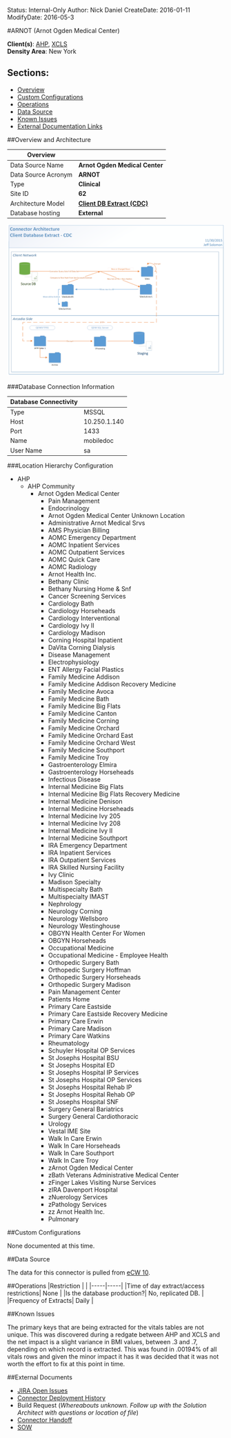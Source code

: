 Status: Internal-Only
Author: Nick Daniel
CreateDate: 2016-01-11
ModifyDate: 2016-05-3


#ARNOT (Arnot Ogden Medical Center)

**Client(s)**: [AHP](../AHP.md), [XCLS](../XCLS.md)  
**Density Area**: New York   

## Sections:
* [Overview](#overview-and-architecture)
* [Custom Configurations](#custom-configurations)
* [Operations](#operations)
* [Data Source](#data-source)
* [Known Issues](#known-issues)
* [External Documentation Links](#external-documents)

##Overview and Architecture

| Overview ||
|-----|-----|
| Data Source Name| **Arnot Ogden Medical Center** |
| Data Source Acronym| **ARNOT** |
| Type | **Clinical** |
| Site ID | **62** |
| Architecture Model | [**Client DB Extract (CDC)**](../../Tech_Delivery/Standard-Implementations/Client-DB-Extract-CDC.md)|
| Database hosting | **External** |


<a href="../../../img/Connector-Client-DB-Extract-CDC.png">![](../../img/Connector-Client-DB-Extract-CDC.png)</a>

###Database Connection Information  

|Database Connectivity||
|-----|-----|
|Type|MSSQL|
|Host|10.250.1.140|
|Port|1433|
|Name|mobiledoc|
|User Name|sa|  


###Location Hierarchy Configuration

* AHP
    * AHP Community
        * Arnot Ogden Medical Center
            * Pain Management
            * Endocrinology
            * Arnot Ogden Medical Center Unknown Location
            * Administrative Arnot Medical Srvs
            * AMS Physician Billing
            * AOMC Emergency Department
            * AOMC Inpatient Services
            * AOMC Outpatient Services
            * AOMC Quick Care
            * AOMC Radiology
            * Arnot Health Inc.
            * Bethany Clinic
            * Bethany Nursing Home & Snf
            * Cancer Screening Services
            * Cardiology Bath
            * Cardiology Horseheads
            * Cardiology Interventional
            * Cardiology Ivy II
            * Cardiology Madison
            * Corning Hospital Inpatient
            * DaVita Corning Dialysis
            * Disease Management
            * Electrophysiology
            * ENT Allergy Facial Plastics
            * Family Medicine Addison
            * Family Medicine Addison Recovery Medicine
            * Family Medicine Avoca
            * Family Medicine Bath
            * Family Medicine Big Flats
            * Family Medicine Canton
            * Family Medicine Corning
            * Family Medicine Orchard
            * Family Medicine Orchard East
            * Family Medicine Orchard West
            * Family Medicine Southport
            * Family Medicine Troy
            * Gastroenterology Elmira
            * Gastroenterology Horseheads
            * Infectious Disease
            * Internal Medicine Big Flats
            * Internal Medicine Big Flats Recovery Medicine
            * Internal Medicine Denison
            * Internal Medicine Horseheads
            * Internal Medicine Ivy 205
            * Internal Medicine Ivy 208
            * Internal Medicine Ivy II
            * Internal Medicine Southport
            * IRA Emergency Department
            * IRA Inpatient Services
            * IRA Outpatient Services
            * IRA Skilled Nursing Facility
            * Ivy Clinic
            * Madison Specialty
            * Multispecialty Bath
            * Multispecialty IMAST
            * Nephrology
            * Neurology Corning
            * Neurology Wellsboro
            * Neurology Westinghouse
            * OBGYN Health Center For Women
            * OBGYN Horseheads
            * Occupational Medicine
            * Occupational Medicine - Employee Health
            * Orthopedic Surgery Bath
            * Orthopedic Surgery Hoffman
            * Orthopedic Surgery Horseheads
            * Orthopedic Surgery Madison
            * Pain Management Center
            * Patients Home
            * Primary Care Eastside
            * Primary Care Eastside Recovery Medicine
            * Primary Care Erwin
            * Primary Care Madison
            * Primary Care Watkins
            * Rheumatology
            * Schuyler Hospital OP Services
            * St Josephs Hospital BSU
            * St Josephs Hospital ED
            * St Josephs Hospital IP Services
            * St Josephs Hospital OP Services
            * St Josephs Hospital Rehab IP
            * St Josephs Hospital Rehab OP
            * St Josephs Hospital SNF
            * Surgery General Bariatrics
            * Surgery General Cardiothoracic
            * Urology
            * Vestal IME Site
            * Walk In Care Erwin
            * Walk In Care Horseheads
            * Walk In Care Southport
            * Walk In Care Troy
            * zArnot Ogden Medical Center
            * zBath Veterans Administrative Medical Center
            * zFinger Lakes Visiting Nurse Services
            * zIRA Davenport Hospital
            * zNuerology Services
            * zPathology Services
            * zz Arnot Health Inc.
            * Pulmonary

##Custom Configurations

None documented at this time. 

##Data Source

The data for this connector is pulled from [eCW 10](../../Tech_Delivery/EHR-Documentation/eCW.md).

##Operations
|Restriction | |
|-----|-----|
|Time of day extract/access restrictions| None |
|Is the database production?| No, replicated DB. |
|Frequency of Extracts| Daily |

##Known Issues

The primary keys that are being extracted for the vitals tables are not unique.  This was discovered during a redgate between AHP and XCLS and the net impact is a slight variance in BMI values, between .3 and .7, depending on which record is extracted.  This was found in .00194% of all vitals rows and given the minor impact it has it was decided that it was not worth the effort to fix at this point in time.

##External Documents
- [JIRA Open Issues](https://jira.arcadiasolutions.com/issues/?jql=(labels%20%3D%20ARNOT%20or%20%22Data%20Source%20Acronym%22%20~%20ARNOT)%20and%20status%20!%3D%20Closed)
- [Connector Deployment History](https://github.com/arcadia/qdw/wiki/connector-version)
- Build Request (*Whereabouts unknown. Follow up with the Solution Architect with questions or location of file*)
- [Connector Handoff](https://arcadia.box.com/s/x55rl7x1x0f268t54thnkb7yj2nz8kfn)
- [SOW](https://arcadia.box.com/s/81vmvio34xf2brxqw8u7)